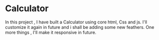# Calculator

In this project , I have built a Calculator using core html, Css and js. I'll customize it again in future and i shall be adding some new feathers.
One more things , I'll make it responsive in future.
